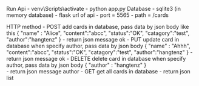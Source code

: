 Run Api
	- venv\Scripts\activate
	- python app.py
Database 
	- sqlite3 (in memory database)
	- flask
url of api
	- port = 5565
	- path = /cards

HTTP method
	- POST
		add cards in database, pass data by json body like this
		{
			"name" : "Alice",
			"content":"abcc",
			"status":"OK",
			"catagory":"test",
			"author":"hangtenz"
		}
		- return json message ok
	- PUT
	 	update card in database when specify author, pass data by json body
		{
			"name" : "Ahhh",
			"content":"abcc",
			"status":"OK",
			"catagory":"test",
			"author":"hangtenz"
		}
		- return json message ok
	- DELETE
		delete card in database when specify author, pass data by json body
		{
			"author" : "hangtenz"
		}		
		- return json message author
	- GET
		get all cards in database 
		- return json list